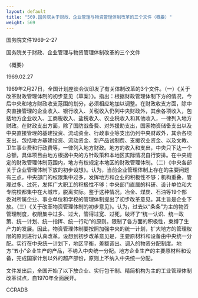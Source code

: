 ```yaml
---
layout: default
title: "569.国务院关于财政、企业管理与物资管理体制改革的三个文件（概要）"
weight: 569
---
```


国务院文件1969-2-27

国务院关于财政、企业管理与物资管理体制改革的三个文件

（概要）

1969.02.27

1969年2月27日，全国计划座谈会议印发了有关体制改革的3个文件。（一）《关于改革财政管理体制的初步意见（草案）》。指出：根据财政管理体制下方的情况，今后中央和地方财政收支范围的划分，必须相应地加以调整。在财政收支方面，除中央直接管理的企业收入、银行收入、关税收入仍列中央财政外，其余各项收入，包括地方企业收入、工商税收入、盐税收入、农业税收入和其他收入，一律列入地方财政。在财政支出方面，除了国防战备费、对外援助支出，国家物资储备支出以及中央直接管理的基建投资、流动资金、行政事业等支出仍列中央财政外，其余各项支出，包括地方基建投资、流动资金、新产品试制费、支援农业资金、以及文教、卫生事业费和行政费等，一律列入地方财政。地方的收入和支出，中央只下达一个总额，具体项目由地方根据中央的方针政策和本地区实际情况自行安排。在中央规定的财政管理体制范围内，地方有权规定本地区的财政管理体制。（二）《中央各部关于企业管理体制下放的初步设想》。认为，当前企业管理体制上存在的主要问题有三点，中央部门的权限集中过多，发挥地方和企业的积极性不够；机构重叠，管理过多、过死，发挥广大职工的积极性不够；中央部门直属的科研、设计单位和大专院校都集中在大城市，脱离实际。鉴于这种情况，冶金、煤炭、石油等19个部委对所属企业、事业单位和学校的管理体制提出了初步改革意见。其主旨是企业下放。（三）《关于改革物资管理体制的初步意见》。认为，过去以“条条”为主的物资管理制度，权限集中过多、过大，管得过宽、过死，破坏了“统一认识、统一政策、统一计划、统一指挥、统一行动”的原则。限制了各方面的积极性，束缚了生产力的发展。因此，物资管理体制要按照加强中央的统一计划，扩大地方的管理权限的原则进行认真改革。设想到初步改革意见是，主要原材料和设备由中央统一分配。实行在中央统一计划下，地区平衡，差额调出、调入的物资分配制度。地方“五小”企业生产的产品，不纳入中央统一分配。地方企业生产的主要原材料和设备，完成国家计划以外的超产部份，原则上不纳入中央统一分配。

文件发出后，全国开始了以下放企业、实行包干制、精简机构为主的工业管理体制改革试点，自1970年全面展开。

CCRADB


